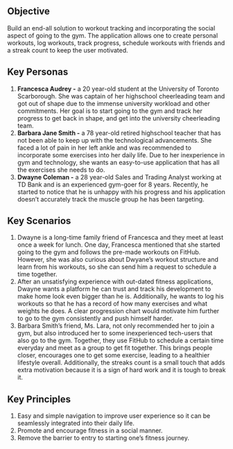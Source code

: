 ## Objective

Build an end-all solution to workout tracking and incorporating the social aspect of going to the gym. The application allows one to create personal workouts, log workouts, track progress, schedule workouts with friends and a streak count to keep the user motivated.

## Key Personas

1. **Francesca Audrey -** a 20 year-old student at the University of Toronto Scarborough. She was captain of her highschool cheerleading team and got out of shape due to the immense university workload and other commitments. Her goal is to start going to the gym and track her progress to get back in shape, and get into the university cheerleading team.
2. **Barbara Jane Smith -** a 78 year-old retired highschool teacher that has not been able to keep up with the technological advancements. She faced a lot of pain in her left ankle and was recommended to incorporate some exercises into her daily life. Due to her inexperience in gym and technology, she wants an easy-to-use application that has all the exercises she needs to do.
3. **Dwayne Coleman -** a 28 year-old Sales and Trading Analyst working at TD Bank and is an experienced gym-goer for 8 years. Recently, he started to notice that he is unhappy with his progress and his application doesn’t accurately track the muscle group he has been targeting.

## Key Scenarios

1. Dwayne is a long-time family friend of Francesca and they meet at least once a week for lunch. One day, Francesca mentioned that she started going to the gym and follows the pre-made workouts on FitHub. However, she was also curious about Dwyane’s workout structure and learn from his workouts, so she can send him a request to schedule a time together.
2. After an unsatisfying experience with out-dated fitness applications, Dwayne wants a platform he can trust and track his development to make home look even bigger than he is. Additionally, he wants to log his workouts so that he has a record of how many exercises and what weights he does. A clear progression chart would motivate him further to go to the gym consistently and push himself harder.
3. Barbara Smith’s friend, Ms. Lara, not only recommended her to join a gym, but also introduced her to some inexperienced tech-users that also go to the gym. Together, they use FitHub to schedule a certain time everyday and meet as a group to get fit together. This brings people closer, encourages one to get some exercise, leading to a healthier lifestyle overall. Additionally, the streaks count is a small touch that adds extra motivation because it is a sign of hard work and it is tough to break it.

## Key Principles

1. Easy and simple navigation to improve user experience so it can be seamlessly integrated into their daily life.
2. Promote and encourage fitness in a social manner.
3. Remove the barrier to entry to starting one’s fitness journey.
